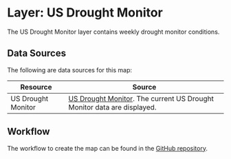# Layer: US Drought Monitor

The US Drought Monitor layer contains weekly drought monitor conditions.

## Data Sources

The following are data sources for this map:

| **Resource** | **Source** |
| -- | -- |
| US Drought Monitor | [US Drought Monitor](https://droughtmonitor.unl.edu/Data/GISData.aspx).  The current US Drought Monitor data are displayed. |

## Workflow

The workflow to create the map can be found in the [GitHub repository](https://github.com/OpenWaterFoundation/owf-infomapper-poudre/tree/master/workflow/CurrentConditions/WaterSupply-Drought).
